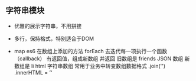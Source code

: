 ## 字符串模块

- 优雅的展示字符串，不用拼接
- 多行，保持格式，特别适合于DOM

- map
    es6 在数组上添加的方法
    forEach 去迭代每一项执行一个函数（callback）
    有返回值，组成新数组 并返回
    旧数组是 friends JSON 数组
    新数组是 li html 字符串数组
    常用于业务中转变数组数据格式
    .join('')
    .innerHTML = ’‘